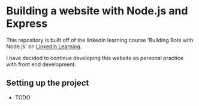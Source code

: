 # Building a website with Node.js and Express

This repository is built off of the linkedin learning course 'Building Bots with Node.js' on [LinkedIn Learning](https://www.linkedin.com/learning/instructors/daniel-khan).

I have decided to continue developing this website as personal practice with front end development.

## Setting up the project

- TODO
